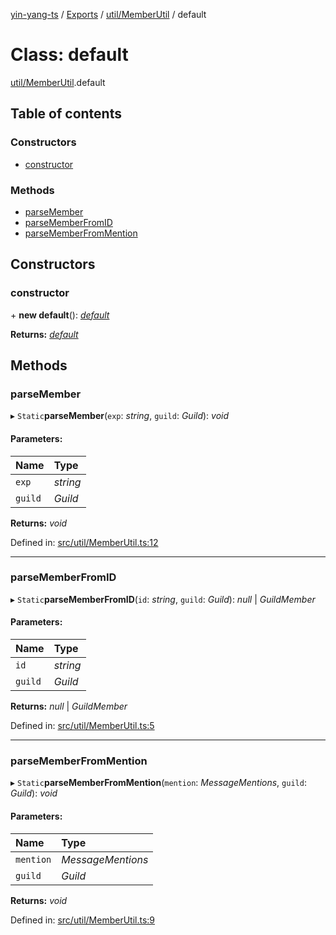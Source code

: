 [yin-yang-ts](../README.md) / [Exports](../modules.md) / [util/MemberUtil](../modules/util_memberutil.md) / default

# Class: default

[util/MemberUtil](../modules/util_memberutil.md).default

## Table of contents

### Constructors

- [constructor](util_memberutil.default.md#constructor)

### Methods

- [parseMember](util_memberutil.default.md#parsemember)
- [parseMemberFromID](util_memberutil.default.md#parsememberfromid)
- [parseMemberFromMention](util_memberutil.default.md#parsememberfrommention)

## Constructors

### constructor

\+ **new default**(): [*default*](util_memberutil.default.md)

**Returns:** [*default*](util_memberutil.default.md)

## Methods

### parseMember

▸ `Static`**parseMember**(`exp`: *string*, `guild`: *Guild*): *void*

#### Parameters:

Name | Type |
:------ | :------ |
`exp` | *string* |
`guild` | *Guild* |

**Returns:** *void*

Defined in: [src/util/MemberUtil.ts:12](https://github.com/DetroitWhiskey136/ying-yang-ts/blob/9e5d8a8/src/util/MemberUtil.ts#L12)

___

### parseMemberFromID

▸ `Static`**parseMemberFromID**(`id`: *string*, `guild`: *Guild*): *null* \| *GuildMember*

#### Parameters:

Name | Type |
:------ | :------ |
`id` | *string* |
`guild` | *Guild* |

**Returns:** *null* \| *GuildMember*

Defined in: [src/util/MemberUtil.ts:5](https://github.com/DetroitWhiskey136/ying-yang-ts/blob/9e5d8a8/src/util/MemberUtil.ts#L5)

___

### parseMemberFromMention

▸ `Static`**parseMemberFromMention**(`mention`: *MessageMentions*, `guild`: *Guild*): *void*

#### Parameters:

Name | Type |
:------ | :------ |
`mention` | *MessageMentions* |
`guild` | *Guild* |

**Returns:** *void*

Defined in: [src/util/MemberUtil.ts:9](https://github.com/DetroitWhiskey136/ying-yang-ts/blob/9e5d8a8/src/util/MemberUtil.ts#L9)
